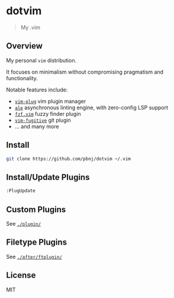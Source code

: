 # dotvim

> My .vim

## Overview

My personal `vim` distribution.

It focuses on minimalism without compromising pragmatism and functionality.

Notable features include:

- [`vim-plug`](https://github.com/junegunn/vim-plug) vim plugin manager
- [`ale`](https://github.com/dense-analysis/ale) asynchronous linting engine,
  with zero-config LSP support
- [`fzf.vim`](https://github.com/junegunn/fzf.vim) fuzzy finder plugin
- [`vim-fugitive`](https://github.com/tpope/vim-fugitive) git plugin
- ... and many more

## Install

```sh
git clone https://github.com/pbnj/dotvim ~/.vim
```

## Install/Update Plugins

```sh
:PlugUpdate
```

## Custom Plugins

See [`./plugin/`](./plugin/)

## Filetype Plugins

See [`./after/ftplugin/`](./after/ftplugin/)

## License

MIT
